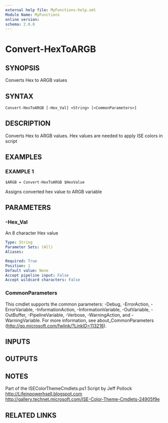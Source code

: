 ```yaml
---
external help file: MyFunctions-help.xml
Module Name: MyFunctions
online version:
schema: 2.0.0
---
```


# Convert-HexToARGB

## SYNOPSIS
Converts Hex to ARGB values

## SYNTAX

```
Convert-HexToARGB [-Hex_Val] <String> [<CommonParameters>]
```

## DESCRIPTION
Converts Hex to ARGB values.
Hex values are needed to apply ISE colors in script

## EXAMPLES

### EXAMPLE 1
```
$ARGB = Convert-HexToARGB $HexValue
```

Assigns converted hex value to ARGB variable

## PARAMETERS

### -Hex_Val
An 8 character Hex value

```yaml
Type: String
Parameter Sets: (All)
Aliases:

Required: True
Position: 1
Default value: None
Accept pipeline input: False
Accept wildcard characters: False
```

### CommonParameters
This cmdlet supports the common parameters: -Debug, -ErrorAction, -ErrorVariable, -InformationAction, -InformationVariable, -OutVariable, -OutBuffer, -PipelineVariable, -Verbose, -WarningAction, and -WarningVariable.
For more information, see about_CommonParameters (http://go.microsoft.com/fwlink/?LinkID=113216).

## INPUTS

## OUTPUTS

## NOTES
Part of the ISEColorThemeCmdlets.ps1 Script by Jeff Pollock
http://Lifeinpowerhsell.blogspot.com
http://gallery.technet.microsoft.com/ISE-Color-Theme-Cmdlets-24905f9e

## RELATED LINKS
